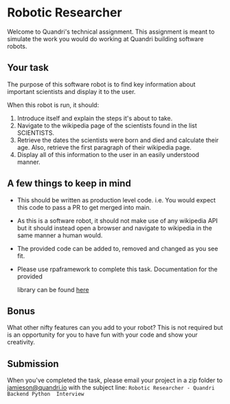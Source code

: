 # Robotic Researcher

Welcome to Quandri's technical assignment. This assignment is meant to simulate the work
you would do working at Quandri building software robots.

## Your task

The purpose of this software robot is to find key information about important scientists
and display it to the user.

When this robot is run, it should:

1. Introduce itself and explain the steps it's about to take.
2. Navigate to the wikipedia page of the scientists found in the list SCIENTISTS.
3. Retrieve the dates the scientists were born and died and calculate their age. Also,
   retrieve the first paragraph of their wikipedia page.
4. Display all of this information to the user in an easily understood manner.

## A few things to keep in mind

- This should be written as production level code. i.e. You would expect this code to
  pass a PR to get merged into main.
- As this is a software robot, it should not make use of any wikipedia API but it should
  instead open a browser and navigate to wikipedia in the same manner a human would.
- The provided code can be added to, removed and changed as you see fit.
- Please use rpaframework to complete this task. Documentation for the provided

  library can be found [here](https://rpaframework.org/#)

## Bonus

What other nifty features can you add to your robot? This is not required but is an
opportunity for you to have fun with your code and show your creativity.

## Submission

When you've completed the task, please email your project in a zip folder to
jamieson@quandri.io with the subject line: `Robotic Researcher - Quandri Backend Python 
Interview`
